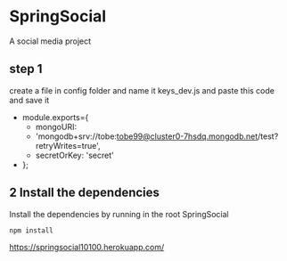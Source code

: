# SpringSocial
A social media project
 
 ## step 1
 create a file in config folder and name it keys_dev.js and paste this code and save it
* module.exports={
  *  mongoURI:
   * 'mongodb+srv://tobe:tobe99@cluster0-7hsdq.mongodb.net/test?retryWrites=true',
   * secretOrKey: 'secret'
* };


## 2 Install the dependencies
Install the dependencies by running in the root  SpringSocial
```
npm install
```
https://springsocial10100.herokuapp.com/

